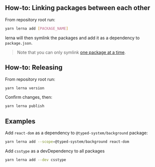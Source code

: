 ## How-to: Linking packages between each other

From repository root run:

```sh
yarn lerna add [PACKAGE_NAME]
```

lerna will then symlink the packages and add it as a dependency to `package.json`.

> Note that you can only symlink [one package at a time](https://github.com/lerna/lerna/tree/master/commands/add#usage).

## How-to: Releasing

From repository root run:

```sh
yarn lerna version
```

Confirm changes, then:

```sh
yarn lerna publish
```


## Examples

Add `react-dom` as a dependency to `@typed-system/background` package:

```sh
yarn lerna add --scope=@typed-system/background react-dom
```

Add `csstype` as a devDependency to all packages

```sh
yarn lerna add --dev csstype
```
